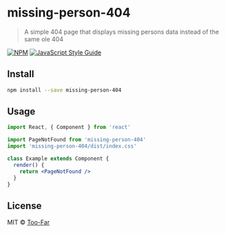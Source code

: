 # missing-person-404

> A simple 404 page that displays missing persons data instead of the same ole 404

[![NPM](https://img.shields.io/npm/v/missing-person-404.svg)](https://www.npmjs.com/package/missing-person) [![JavaScript Style Guide](https://img.shields.io/badge/code_style-standard-brightgreen.svg)](https://standardjs.com)

## Install

```bash
npm install --save missing-person-404
```

## Usage

```jsx
import React, { Component } from 'react'

import PageNotFound from 'missing-person-404'
import 'missing-person-404/dist/index.css'

class Example extends Component {
  render() {
    return <PageNotFound />
  }
}
```

## License

MIT © [Too-Far](https://github.com/Too-Far)
